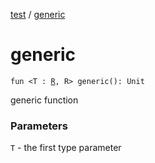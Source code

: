 [test](../index.md) / [generic](./generic.md)

# generic

`fun <T : `[`R`](generic.md#R)`, R> generic(): Unit`

generic function

### Parameters

`T` - the first type parameter